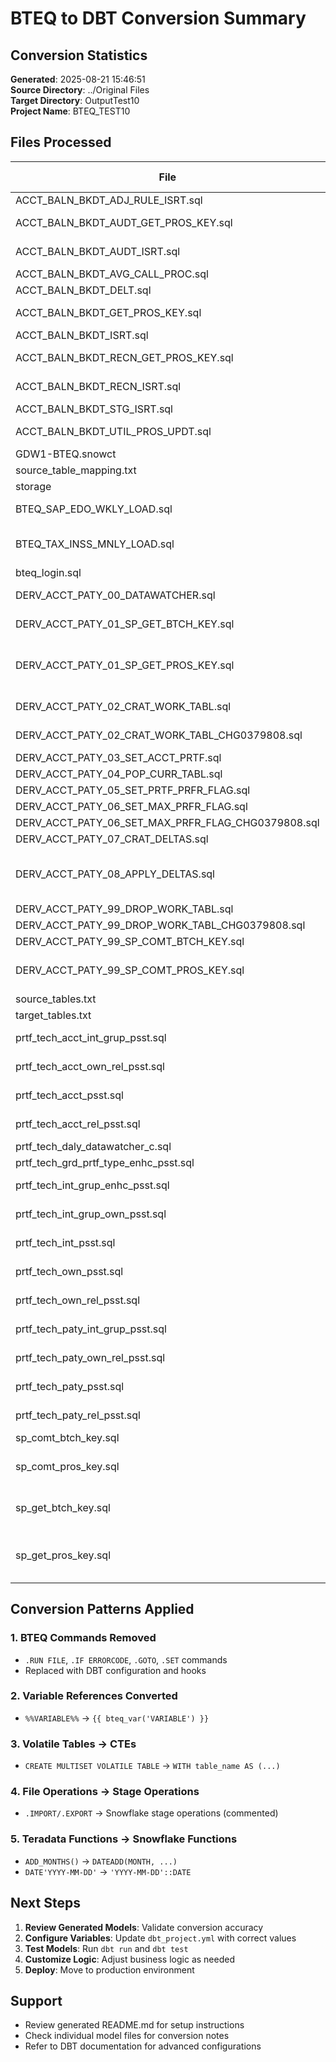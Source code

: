 # BTEQ to DBT Conversion Summary

## Conversion Statistics

**Generated**: 2025-08-21 15:46:51  
**Source Directory**: ../Original Files  
**Target Directory**: OutputTest10  
**Project Name**: BTEQ_TEST10

## Files Processed

| File | Category | Size (KB) | Lines | Complexity | Variables |
|------|----------|-----------|-------|------------|-----------|
| ACCT_BALN_BKDT_ADJ_RULE_ISRT.sql | account_balance | 4.9 | 164 | 38 | VTECH |
| ACCT_BALN_BKDT_AUDT_GET_PROS_KEY.sql | account_balance | 5.4 | 177 | 34 | VTECH, CAD_PROD_DATA |
| ACCT_BALN_BKDT_AUDT_ISRT.sql | account_balance | 3.7 | 114 | 42 | DDSTG, VTECH, CAD_PROD_DATA |
| ACCT_BALN_BKDT_AVG_CALL_PROC.sql | account_balance | 1.1 | 35 | 20 | CAD_PROD_MACRO |
| ACCT_BALN_BKDT_DELT.sql | account_balance | 1.8 | 50 | 23 |  |
| ACCT_BALN_BKDT_GET_PROS_KEY.sql | account_balance | 5.3 | 178 | 35 | VTECH, CAD_PROD_DATA |
| ACCT_BALN_BKDT_ISRT.sql | account_balance | 1.9 | 67 | 23 | DDSTG |
| ACCT_BALN_BKDT_RECN_GET_PROS_KEY.sql | account_balance | 5.2 | 175 | 34 | VTECH, CAD_PROD_DATA |
| ACCT_BALN_BKDT_RECN_ISRT.sql | account_balance | 5.0 | 238 | 80 | DDSTG, VTECH, CAD_PROD_DATA |
| ACCT_BALN_BKDT_STG_ISRT.sql | account_balance | 5.1 | 174 | 61 | DDSTG, VTECH |
| ACCT_BALN_BKDT_UTIL_PROS_UPDT.sql | account_balance | 1.3 | 48 | 27 | DDSTG, VTECH, CAD_PROD_DATA |
| GDW1-BTEQ.snowct | configuration | 4.9 | 151 | 0 |  |
| source_table_mapping.txt | configuration | 3.1 | 89 | 0 |  |
| storage | configuration | 56.0 | 398 | 24 |  |
| BTEQ_SAP_EDO_WKLY_LOAD.sql | data_loading | 20.9 | 638 | 255 | UTILSTG, VCBODS, VEXTR (+3 more) |
| BTEQ_TAX_INSS_MNLY_LOAD.sql | data_loading | 8.2 | 320 | 123 | STARDATADB, VTECH, UTILSTG (+1 more) |
| bteq_login.sql | data_loading | 0.0 | 1 | 3 |  |
| DERV_ACCT_PATY_00_DATAWATCHER.sql | derived_account_party | 5.3 | 173 | 67 | VPATY, VTECH, SRCE_SYST_M |
| DERV_ACCT_PATY_01_SP_GET_BTCH_KEY.sql | derived_account_party | 1.7 | 63 | 41 | SRCE_SYST_M, STARMACRDB |
| DERV_ACCT_PATY_01_SP_GET_PROS_KEY.sql | derived_account_party | 2.4 | 88 | 59 | RSTR_F, SRCE_SYST_M, STARMACRDB (+4 more) |
| DERV_ACCT_PATY_02_CRAT_WORK_TABL.sql | derived_account_party | 45.7 | 1028 | 949 | DDSTG, UCB, VTECH |
| DERV_ACCT_PATY_02_CRAT_WORK_TABL_CHG0379808.sql | derived_account_party | 32.7 | 800 | 753 | DDSTG, UCB, VTECH |
| DERV_ACCT_PATY_03_SET_ACCT_PRTF.sql | derived_account_party | 3.0 | 87 | 61 | DDSTG, VTECH |
| DERV_ACCT_PATY_04_POP_CURR_TABL.sql | derived_account_party | 42.3 | 1254 | 433 | DDSTG, VTECH |
| DERV_ACCT_PATY_05_SET_PRTF_PRFR_FLAG.sql | derived_account_party | 10.2 | 301 | 129 | DDSTG, VTECH |
| DERV_ACCT_PATY_06_SET_MAX_PRFR_FLAG.sql | derived_account_party | 12.7 | 333 | 128 | DDSTG, VTECH |
| DERV_ACCT_PATY_06_SET_MAX_PRFR_FLAG_CHG0379808.sql | derived_account_party | 7.5 | 208 | 89 | DDSTG, VTECH |
| DERV_ACCT_PATY_07_CRAT_DELTAS.sql | derived_account_party | 4.6 | 152 | 90 | DDSTG, VTECH |
| DERV_ACCT_PATY_08_APPLY_DELTAS.sql | derived_account_party | 7.5 | 228 | 116 | DDSTG, STARDATADB, TBSHORT (+1 more) |
| DERV_ACCT_PATY_99_DROP_WORK_TABL.sql | derived_account_party | 5.3 | 226 | 251 | DDSTG, ENV_C |
| DERV_ACCT_PATY_99_DROP_WORK_TABL_CHG0379808.sql | derived_account_party | 4.9 | 208 | 230 | DDSTG, ENV_C |
| DERV_ACCT_PATY_99_SP_COMT_BTCH_KEY.sql | derived_account_party | 1.2 | 47 | 28 | STARDATADB |
| DERV_ACCT_PATY_99_SP_COMT_PROS_KEY.sql | derived_account_party | 1.6 | 58 | 30 | SRCE_M, STARDATADB, PSST_TABLE_M |
| source_tables.txt | misc | 1.1 | 64 | 1 | DDSTG |
| target_tables.txt | misc | 0.7 | 35 | 0 |  |
| prtf_tech_acct_int_grup_psst.sql | portfolio_technical | 7.8 | 286 | 98 | STARDATADB, VTECH |
| prtf_tech_acct_own_rel_psst.sql | portfolio_technical | 3.0 | 106 | 40 | STARDATADB, VTECH |
| prtf_tech_acct_psst.sql | portfolio_technical | 7.4 | 269 | 74 | STARDATADB, VTECH |
| prtf_tech_acct_rel_psst.sql | portfolio_technical | 3.8 | 123 | 42 | STARDATADB, VTECH |
| prtf_tech_daly_datawatcher_c.sql | portfolio_technical | 2.6 | 94 | 34 | VTECH |
| prtf_tech_grd_prtf_type_enhc_psst.sql | portfolio_technical | 1.9 | 80 | 58 | VTECH, DGRDDB |
| prtf_tech_int_grup_enhc_psst.sql | portfolio_technical | 5.9 | 210 | 85 | STARDATADB, VTECH |
| prtf_tech_int_grup_own_psst.sql | portfolio_technical | 11.3 | 328 | 102 | STARDATADB, VTECH |
| prtf_tech_int_psst.sql | portfolio_technical | 2.2 | 78 | 39 | STARDATADB, VTECH |
| prtf_tech_own_psst.sql | portfolio_technical | 13.4 | 406 | 136 | STARDATADB, VTECH |
| prtf_tech_own_rel_psst.sql | portfolio_technical | 3.9 | 132 | 42 | STARDATADB, VTECH |
| prtf_tech_paty_int_grup_psst.sql | portfolio_technical | 7.3 | 252 | 99 | STARDATADB, VTECH |
| prtf_tech_paty_own_rel_psst.sql | portfolio_technical | 3.1 | 106 | 40 | STARDATADB, VTECH |
| prtf_tech_paty_psst.sql | portfolio_technical | 6.5 | 228 | 73 | STARDATADB, VTECH |
| prtf_tech_paty_rel_psst.sql | portfolio_technical | 3.7 | 123 | 42 | STARDATADB, VTECH |
| sp_comt_btch_key.sql | process_control | 1.2 | 47 | 28 | STARDATADB |
| sp_comt_pros_key.sql | process_control | 1.3 | 52 | 31 | SRCE_M, INDATE, STARDATADB (+1 more) |
| sp_get_btch_key.sql | process_control | 1.5 | 62 | 48 | INDATE, SRCE_SYST_M, STARMACRDB |
| sp_get_pros_key.sql | process_control | 1.5 | 59 | 44 | RSTR_F, SRCE_SYST_M, STARMACRDB (+4 more) |

## Conversion Patterns Applied

### 1. BTEQ Commands Removed
- `.RUN FILE`, `.IF ERRORCODE`, `.GOTO`, `.SET` commands
- Replaced with DBT configuration and hooks

### 2. Variable References Converted
- `%%VARIABLE%%` → `{{ bteq_var('VARIABLE') }}`

### 3. Volatile Tables → CTEs
- `CREATE MULTISET VOLATILE TABLE` → `WITH table_name AS (...)`

### 4. File Operations → Stage Operations  
- `.IMPORT/.EXPORT` → Snowflake stage operations (commented)

### 5. Teradata Functions → Snowflake Functions
- `ADD_MONTHS()` → `DATEADD(MONTH, ...)`
- `DATE'YYYY-MM-DD'` → `'YYYY-MM-DD'::DATE`

## Next Steps

1. **Review Generated Models**: Validate conversion accuracy
2. **Configure Variables**: Update `dbt_project.yml` with correct values
3. **Test Models**: Run `dbt run` and `dbt test`
4. **Customize Logic**: Adjust business logic as needed
5. **Deploy**: Move to production environment

## Support

- Review generated README.md for setup instructions
- Check individual model files for conversion notes
- Refer to DBT documentation for advanced configurations
